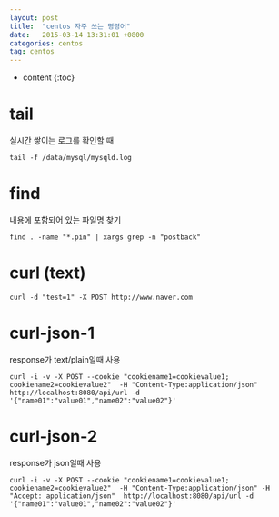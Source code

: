 ```yaml
---
layout: post
title:  "centos 자주 쓰는 명령어"
date:   2015-03-14 13:31:01 +0800
categories: centos
tag: centos
---
```


* content
{:toc}

tail
==================
실시간 쌓이는 로그를 확인할 때
```
tail -f /data/mysql/mysqld.log
```

find
==================
내용에 포함되어 있는 파일명 찾기
```
find . -name "*.pin" | xargs grep -n "postback"
```

curl (text)
==================
```
curl -d "test=1" -X POST http://www.naver.com
```

curl-json-1
==================
response가 text/plain일때 사용
```
curl -i -v -X POST --cookie "cookiename1=cookievalue1; cookiename2=cookievalue2"  -H "Content-Type:application/json"  http://localhost:8080/api/url -d  '{"name01":"value01","name02":"value02"}'
```

curl-json-2
==================
response가 json일때 사용
```
curl -i -v -X POST --cookie "cookiename1=cookievalue1; cookiename2=cookievalue2"  -H "Content-Type:application/json" -H "Accept: application/json"  http://localhost:8080/api/url -d  '{"name01":"value01","name02":"value02"}'
```
